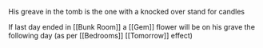 His greave in the tomb is the one with a knocked over stand for candles

If last day ended in [[Bunk Room]] a [[Gem]] flower will be on his grave the following day (as per [[Bedrooms]] [[Tomorrow]] effect)